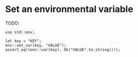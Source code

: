 # Set an environmental variable 

TODO:
```rust,edition2021
use std::env;

let key = "KEY";
env::set_var(key, "VALUE");
assert_eq!(env::var(key), Ok("VALUE".to_string()));
```